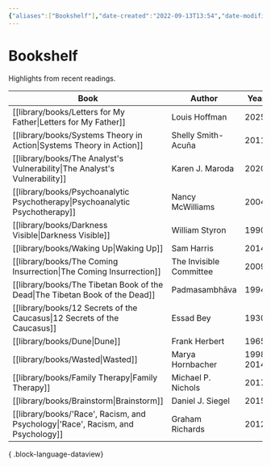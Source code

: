 ```yaml
---
{"aliases":["Bookshelf"],"date-created":"2022-09-13T13:54","date-modified":"2023-10-13T21:43","dg-publish":true,"tags":["map"],"title":"Bookshelf","up":[["+home"]],"permalink":"/atlas/bookshelf/","dgPassFrontmatter":true,"updated":"2023-10-13T21:43"}
---
```



# Bookshelf

Highlights from recent readings.

| Book                                                                                | Author                  | Year       |
| ----------------------------------------------------------------------------------- | ----------------------- | ---------- |
| [[library/books/Letters for My Father\|Letters for My Father]]                   | Louis Hoffman           | 2025       |
| [[library/books/Systems Theory in Action\|Systems Theory in Action]]             | Shelly Smith-Acuña      | 2011       |
| [[library/books/The Analyst's Vulnerability\|The Analyst's Vulnerability]]       | Karen J. Maroda         | 2020       |
| [[library/books/Psychoanalytic Psychotherapy\|Psychoanalytic Psychotherapy]]     | Nancy McWilliams        | 2004       |
| [[library/books/Darkness Visible\|Darkness Visible]]                             | William Styron          | 1990       |
| [[library/books/Waking Up\|Waking Up]]                                           | Sam Harris              | 2014       |
| [[library/books/The Coming Insurrection\|The Coming Insurrection]]               | The Invisible Committee | 2009       |
| [[library/books/The Tibetan Book of the Dead\|The Tibetan Book of the Dead]]     | Padmasambhāva           | 1994       |
| [[library/books/12 Secrets of the Caucasus\|12 Secrets of the Caucasus]]         | Essad Bey               | 1930       |
| [[library/books/Dune\|Dune]]                                                     | Frank Herbert           | 1965       |
| [[library/books/Wasted\|Wasted]]                                                 | Marya Hornbacher        | 1998, 2014 |
| [[library/books/Family Therapy\|Family Therapy]]                                 | Michael P. Nichols      | 2017       |
| [[library/books/Brainstorm\|Brainstorm]]                                         | Daniel J. Siegel        | 2015       |
| [[library/books/'Race', Racism, and Psychology\|'Race', Racism, and Psychology]] | Graham Richards         | 2012       |

{ .block-language-dataview}
